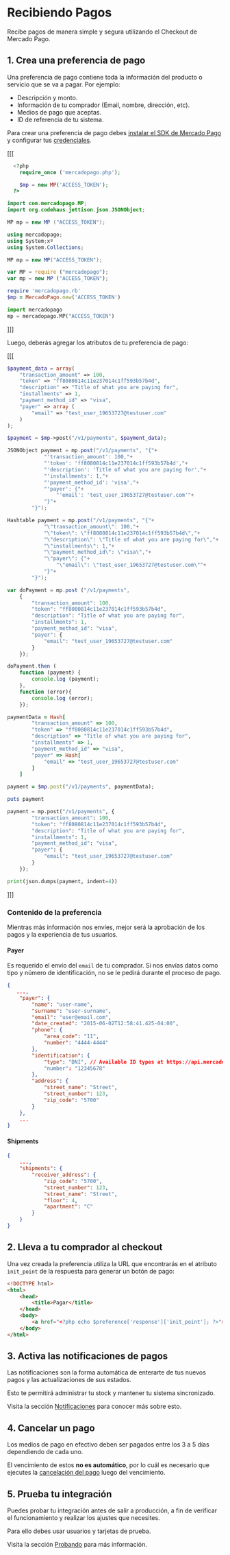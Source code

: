 # Recibiendo Pagos

Recibe pagos de manera simple y segura utilizando el Checkout de Mercado Pago.


## 1. Crea una preferencia de pago

Una preferencia de pago contiene toda la información del producto o servicio que se va a pagar. Por ejemplo:

- Descripción y monto.
- Información de tu comprador (Email, nombre, dirección, etc).
- Medios de pago que aceptas.
- ID de referencia de tu sistema.

Para crear una preferencia de pago debes [instalar el SDK de Mercado Pago](https://github.com/mercadopago) y configurar tus [credenciales](https://www.mercadopago.com/mla/account/credentials?type=basic).

[[[
```php 
  <?php  
    require_once ('mercadopago.php');

    $mp = new MP('ACCESS_TOKEN');
  ?>
```
```java
import com.mercadopago.MP;
import org.codehaus.jettison.json.JSONObject;

MP mp = new MP ("ACCESS_TOKEN");
```
```csharp
using mercadopago;
using System;xº
using System.Collections;

MP mp = new MP("ACCESS_TOKEN");
```
```javascript
var MP = require ("mercadopago");
var mp = new MP ("ACCESS_TOKEN");
```
```ruby
require 'mercadopago.rb'
$mp = MercadoPago.new('ACCESS_TOKEN')
```
```python
import mercadopago
mp = mercadopago.MP("ACCESS_TOKEN")
```
]]]

Luego, deberás agregar los atributos de tu preferencia de pago:

[[[
```php
$payment_data = array(
	"transaction_amount" => 100,
	"token" => "ff8080814c11e237014c1ff593b57b4d",
	"description" => "Title of what you are paying for",
	"installments" => 1,
	"payment_method_id" => "visa",
	"payer" => array (
		"email" => "test_user_19653727@testuser.com"
	)
);

$payment = $mp->post("/v1/payments", $payment_data);
```
```java
JSONObject payment = mp.post("/v1/payments", "{"+
			"'transaction_amount': 100,"+
			"'token': 'ff8080814c11e237014c1ff593b57b4d',"+
			"'description': 'Title of what you are paying for',"+
			"'installments': 1,"+
			"'payment_method_id': 'visa',"+
			"'payer': {"+
				"'email': 'test_user_19653727@testuser.com'"+
			"}"+
		"}");
```
```csharp
Hashtable payment = mp.post("/v1/payments", "{"+
			"\"transaction_amount\": 100,"+
			"\"token\": \"ff8080814c11e237014c1ff593b57b4d\","+
			"\"description\": \"Title of what you are paying for\","+
			"\"installments\": 1,"+
			"\"payment_method_id\": \"visa\","+
			"\"payer\": {"+
				"\"email\": \"test_user_19653727@testuser.com\""+
			"}"+
		"}");
```
```javascript
var doPayment = mp.post ("/v1/payments",
	{
		"transaction_amount": 100,
		"token": "ff8080814c11e237014c1ff593b57b4d",
		"description": "Title of what you are paying for",
		"installments": 1,
		"payment_method_id": "visa",
		"payer": {
			"email": "test_user_19653727@testuser.com"
		}
	});

doPayment.then (
	function (payment) {
		console.log (payment);
	},
	function (error){
		console.log (error);
	});
```
```ruby
paymentData = Hash[
		"transaction_amount" => 100,
		"token" => "ff8080814c11e237014c1ff593b57b4d",
		"description" => "Title of what you are paying for",
		"installments" => 1,
		"payment_method_id" => "visa",
		"payer" => Hash[
			"email" => "test_user_19653727@testuser.com"
		]
	]

payment = $mp.post("/v1/payments", paymentData);

puts payment

```
```python
payment = mp.post("/v1/payments", {
        "transaction_amount": 100,
        "token": "ff8080814c11e237014c1ff593b57b4d",
        "description": "Title of what you are paying for",
        "installments": 1,
        "payment_method_id": "visa",
        "payer": {
            "email": "test_user_19653727@testuser.com"
        }
    });

print(json.dumps(payment, indent=4))
```
]]]

### Contenido de la preferencia

Mientras más información nos envíes, mejor será la aprobación de los pagos y la experiencia de tus usuarios.

#### Payer

Es requerido el envío del `email` de tu comprador. Si nos envías datos como tipo y número de identificación, no se le pedirá durante el proceso de pago.

```json
{
   ...,
	"payer": {
		"name": "user-name",
		"surname": "user-surname",
		"email": "user@email.com",
		"date_created": "2015-06-02T12:58:41.425-04:00",
		"phone": {
			"area_code": "11",
			"number": "4444-4444"
		},
		"identification": {
			"type": "DNI", // Available ID types at https://api.mercadopago.com/v1/identification_types
			"number": "12345678"
		},
		"address": {
			"street_name": "Street",
			"street_number": 123,
			"zip_code": "5700"
		} 
	},
	...
}
```

#### Shipments

```json
{
	...,
	"shipments": {
		"receiver_address": {
			"zip_code": "5700",
			"street_number": 123,
			"street_name": "Street",
			"floor": 4,
			"apartment": "C"
		}
	}
}
```

## 2. Lleva a tu comprador al checkout

Una vez creada la preferencia utiliza la URL que encontrarás en el atributo `init_point` de la respuesta para generar un botón de pago:

```html
<!DOCTYPE html>
<html>
	<head>
		<title>Pagar</title>
	</head>
	<body>
		<a href="<?php echo $preference['response']['init_point']; ?>">Pay</a>
	</body>
</html>
```

## 3. Activa las notificaciones de pagos

Las notificaciones son la forma automática de enterarte de tus nuevos pagos y las actualizaciones de sus estados.

Esto te permitirá administrar tu stock y mantener tu sistema sincronizado.

Visita la sección [Notificaciones](/guides/notifications/ipn.es.md) para conocer más sobre esto.

## 4. Cancelar un pago

Los medios de pago en efectivo deben ser pagados entre los 3 a 5 días dependiendo de cada uno.

El vencimiento de estos **no es automático**, por lo cuál es necesario que ejecutes la [cancelación del pago](/guides/account/refunds-and-cancellations.es.md) luego del vencimiento.


## 5. Prueba tu integración

Puedes probar tu integración antes de salir a producción, a fin de verificar el funcionamiento y realizar los ajustes que necesites.

Para ello debes usar usuarios y tarjetas de prueba.

Visita la sección [Probando](/guides/payments/web-checkout/testing.es.md) para más información.
